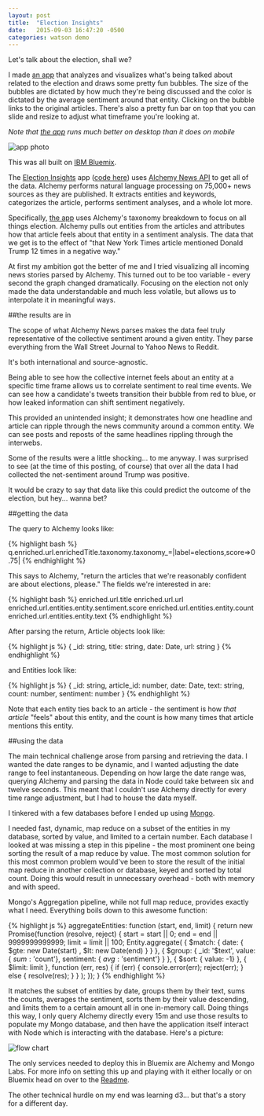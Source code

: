 ```yaml
---
layout: post
title:  "Election Insights"
date:   2015-09-03 16:47:20 -0500
categories: watson demo
---
```


Let's talk about the election, shall we?

I made [an app](http://electioninsights.mybluemix.net/) that analyzes and
visualizes what's being talked about related to the election and draws some
pretty fun bubbles. The size of the bubbles are dictated by how much they're
being discussed and the color is dictated by the average sentiment around that
entity. Clicking on the bubble links to the original articles. There's also a
pretty fun bar on top that you can slide and resize to adjust what timeframe
you're looking at.

*Note that [the app](http://electioninsights.mybluemix.net/) runs much better on
desktop than it does on mobile*

![app photo](http://i.imgur.com/SqKHnBC.png)

This was all built on [IBM Bluemix](https://bluemix.net).

The [Election Insights](http://electioninsights.mybluemix.net/) app ([code
here](https://github.com/kauffecup/news-insights)) uses [Alchemy News
API](http://www.alchemyapi.com/products/alchemydata-news) to get all of the
data. Alchemy performs natural language processing on 75,000+ news sources as
they are published. It extracts entities and keywords, categorizes the article,
performs sentiment analyses, and a whole lot more.

Specifically, [the app](http://electioninsights.mybluemix.net/) uses Alchemy's
taxonomy breakdown to focus on all things election. Alchemy pulls out entities
from the articles and attributes how that article feels about that entity in a
sentiment analysis. The data that we get is to the effect of "that New York
Times article mentioned Donald Trump 12 times in a negative way."

At first my ambition got the better of me and I tried visualizing all incoming
news stories parsed by Alchemy. This turned out to be too variable - every
second the graph changed dramatically. Focusing on the election not only made
the data understandable and much less volatile, but allows us to interpolate it
in meaningful ways.

##the results are in

The scope of what Alchemy News parses makes the data feel truly representative
of the collective sentiment around a given entity. They parse everything from
the Wall Street Journal to Yahoo News to Reddit.

It's both international and source-agnostic.

Being able to see how the collective internet feels about an entity at a
specific time frame allows us to correlate sentiment to real time events. We can
see how a candidate's tweets transition their bubble from red to blue, or how
leaked information can shift sentiment negatively.

This provided an unintended insight; it demonstrates how one headline and
article can ripple through the news community around a common entity. We can see
posts and reposts of the same headlines rippling through the interwebs.

Some of the results were a little shocking... to me anyway. I was surprised to
see (at the time of this posting, of course) that over all the data I had
collected the net-sentiment around Trump was positive.

It would be crazy to say that data like this could predict the outcome of the
election, but hey... wanna bet?

##getting the data

The query to Alchemy looks like:

{% highlight bash %}
q.enriched.url.enrichedTitle.taxonomy.taxonomy_=|label=elections,score=>0.75|
{% endhighlight %}

This says to Alchemy, "return the articles that we're reasonably confident are
about elections, please." The fields we're interested in are:

{% highlight bash %}
enriched.url.title
enriched.url.url
enriched.url.entities.entity.sentiment.score
enriched.url.entities.entity.count
enriched.url.entities.entity.text
{% endhighlight %}

After parsing the return, Article objects look like:

{% highlight js %}
{
  _id: string,
  title: string,
  date: Date,
  url: string
}
{% endhighlight %}

and Entities look like:

{% highlight js %}
{
  _id: string,
  article_id: number,
  date: Date,
  text: string,
  count: number,
  sentiment: number
}
{% endhighlight %}

Note that each entity ties back to an article - the sentiment is how *that
article* "feels" about this entity, and the count is how many times that article
mentions this entity.

##using the data

The main technical challenge arose from parsing and retrieving the data. I
wanted the date ranges to be dynamic, and I wanted adjusting the date range to
feel instantaneous. Depending on how large the date range was, querying Alchemy
and parsing the data in Node could take between six and twelve seconds. This
meant that I couldn't use Alchemy directly for every time range adjustment, but
I had to house the data myself.

I tinkered with a few databases before I ended up using
[Mongo](https://www.mongodb.org/).

I needed fast, dynamic, map reduce on a subset of the entities in my database,
sorted by value, and limited to a certain number. Each database I looked at was
missing a step in this pipeline - the most prominent one being sorting the
result of a map reduce by value. The most common solution for this most common
problem would've been to store the result of the initial map reduce in another
collection or database, keyed and sorted by total count. Doing this would result
in unnecessary overhead - both with memory and with speed.

Mongo's Aggregation pipeline, while not full map reduce, provides exactly what I
need. Everything boils down to this awesome function:

{% highlight js %}
aggregateEntities: function (start, end, limit) {
  return new Promise(function (resolve, reject) {
    start = start || 0;
    end = end || 9999999999999;
    limit = limit || 100;
    Entity.aggregate(
      { $match: { date: { $gte: new Date(start) , $lt: new Date(end) } } },
      { $group: { _id: '$text', value: { $sum: '$count'}, sentiment: { $avg: '$sentiment'} } },
      { $sort: { value: -1} },
      { $limit: limit },
      function (err, res) {
        if (err) {
          console.error(err);
          reject(err);
        } else {
          resolve(res);
        }
      }
    );
  });
}
{% endhighlight %}

It matches the subset of entities by date, groups them by their text, sums the
counts, averages the sentiment, sorts them by their value descending, and limits
them to a certain amount all in one in-memory call. Doing things this way, I
only query Alchemy directly every 15m and use those results to populate my Mongo
database, and then have the application itself interact with Node which is
interacting with the database. Here's a picture:

![flow chart](http://i.imgur.com/mzQKEHz.png)

The only services needed to deploy this in Bluemix are Alchemy and Mongo Labs.
For more info on setting this up and playing with it either locally or on
Bluemix head on over to the
[Readme](https://github.com/IBM-Bluemix/election-insights).

The other technical hurdle on my end was learning d3... but that's a story for a
different day.
